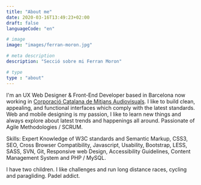 ```yaml
---
title: "About me"
date: 2020-03-16T13:49:23+02:00
draft: false
languageCode: "en"

# image
image: "images/ferran-moron.jpg"

# meta description
description: "Secció sobre mi Ferran Moron"

# type
type : "about"
---
```


I'm an UX Web Designer & Front-End Developer based in Barcelona now working in [Corporació Catalana de Mitjans Audiovisuals](https://www.ccma.cat/corporatiu/en/el-grup/). I like to build clean, appealing, and functional interfaces which comply with the latest standards. Web and mobile designing is my passion, I like to learn new things and always explore about latest trends and happenings all around. Passionate of Agile Methodologies / SCRUM. 

Skills: Expert Knowledge of W3C standards and Semantic Markup, CSS3, SEO, Cross Browser Compatibility, Javascript, Usability, Bootstrap, LESS, SASS, SVN, Git, Responsive web Design, Accessibility Guidelines, Content Management System and PHP / MySQL.

I have two children. I like challenges and run long distance races, cycling and paragliding. Padel addict.